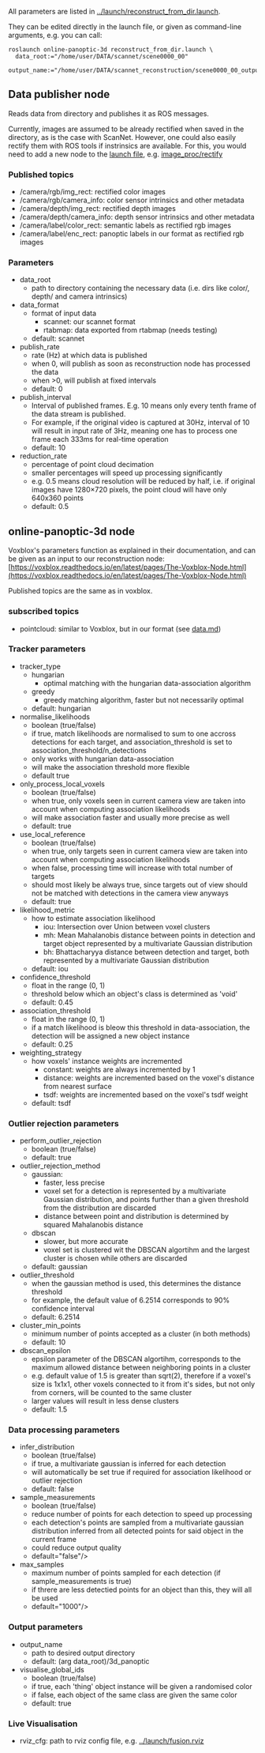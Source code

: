 
All parameters are listed in [../launch/reconstruct_from_dir.launch](https://github.com/TUTvision/Online-Panoptic-3D/blob/main/launch/reconstruct_from_dir.launch).

They can be edited directly in the launch file, or given as command-line arguments, e.g. you can call:
```
roslaunch online-panoptic-3d reconstruct_from_dir.launch \
  data_root:="/home/user/DATA/scannet/scene0000_00"
  output_name:="/home/user/DATA/scannet_reconstruction/scene0000_00_output"
```
## Data publisher node

Reads data from directory and publishes it as ROS messages. 

Currently, images are assumed to be already rectified when saved in the directory, as is the case with ScanNet. However, one could also easily rectify them with ROS tools if instrinsics are available. For this, you would need to add a new node to the [launch file](https://github.com/TUTvision/Online-Panoptic-3D/blob/main/launch/reconstruct_from_dir.launch), e.g. [image_proc/rectify](http://wiki.ros.org/image_proc)

### Published topics

- /camera/rgb/img_rect: rectified color images
- /camera/rgb/camera_info: color sensor intrinsics and other metadata
- /camera/depth/img_rect: rectified depth images
- /camera/depth/camera_info: depth sensor intrinsics and other metadata
- /camera/label/color_rect: semantic labels as rectified rgb images
- /camera/label/enc_rect: panoptic labels in our format as rectified rgb images

### Parameters

- data_root 
  - path to directory containing the necessary data (i.e. dirs like color/, depth/ and camera intrinsics)
- data_format
  - format of input data 
    - scannet: our scannet format
    - rtabmap: data exported from rtabmap (needs testing)
  - default: scannet
- publish_rate
  - rate (Hz) at which data is published
  - when 0, will publish as soon as reconstruction node has processed the data
  - when >0, will publish at fixed intervals 
  - default: 0
- publish_interval
  - Interval of published frames. E.g. 10 means only every tenth frame of the data stream is published.
  - For example, if the original video is captured at 30Hz, interval of 10 will result in input rate of 3Hz, meaning one has to process one frame each 333ms for real-time operation
  - default: 10
- reduction_rate
  - percentage of point cloud decimation
  - smaller percentages will speed up processing significantly
  -  e.g. 0.5 means cloud resolution will be reduced by half, i.e. if original images have 1280×720 pixels, the point cloud will have only 640x360 points
  - default: 0.5

## online-panoptic-3d node
Voxblox's parameters function as explained in their documentation, and can be given as an input to our reconstruction node:
[https://voxblox.readthedocs.io/en/latest/pages/The-Voxblox-Node.html](https://voxblox.readthedocs.io/en/latest/pages/The-Voxblox-Node.html)

Published topics are the same as in voxblox.

### subscribed topics
- pointcloud: similar to Voxblox, but in our format (see [data.md](https://github.com/TUTvision/Online-Panoptic-3D/blob/main/docs/data.md))

### Tracker parameters
- tracker_type
  - hungarian
    - optimal matching with the hungarian data-association algorithm
  - greedy
    - greedy matching algorithm, faster but not necessarily optimal
  - default: hungarian
- normalise_likelihoods
  - boolean (true/false)
  - if true, match likelihoods are normalised to sum to one accross detections for each target, and association_threshold is set to association_threshold/n_detections
  - only works with hungarian data-association
  - will make the association threshold more flexible
  - default true
- only_process_local_voxels
  - boolean (true/false)
  - when true, only voxels seen in current camera view are taken into account when computing association likelihoods
  - will make association faster and usually more precise as well
  - default: true
- use_local_reference
  - boolean (true/false)
  - when true, only targets seen in current camera view are taken into account when computing association likelihoods
  - when false, processing time will increase with total number of targets
  - should most likely be always true, since targets out of view should not be matched with detections in the camera view anyways
  - default: true
- likelihood_metric
  - how to estimate association likelihood 
    - iou: Intersection over Union between voxel clusters
    - mh: Mean Mahalanobis distance between points in detection and target object represented by a multivariate Gaussian distribution
    - bh: Bhattacharyya distance between detection and target, both represented by a multivariate Gaussian distribution
  - default: iou
- confidence_threshold
  - float in the range (0, 1)
  - threshold below which an object's class is determined as 'void'
  - default: 0.45
- association_threshold
  - float in the range (0, 1)
  - if a match likelihood is bleow this threshold in data-association, the detection will be assigned a new object instance
  - default: 0.25
- weighting_strategy
  - how voxels' instance weights are incremented
    - constant: weights are always incremented by 1
    - distance: weights are incremented based on the voxel's distance from nearest surface
    - tsdf: weights are incremented based on the voxel's tsdf weight
  - default: tsdf

### Outlier rejection parameters
- perform_outlier_rejection
  - boolean (true/false)
  - default: true
- outlier_rejection_method
  - gaussian:
    - faster, less precise 
    - voxel set for a detection is represented by a multivariate Gaussian distribution, and points further than a given threshold from the distribution are discarded
    - distance between point and distribution is determined by squared Mahalanobis distance
  - dbscan
    - slower, but more accurate
    - voxel set is clustered wit the DBSCAN algortihm and the largest cluster is chosen while others are discarded 
  - default: gaussian
- outlier_threshold
  - when the gaussian method is used, this determines the distance threshold 
  - for example, the default value of 6.2514 corresponds to 90% confidence interval
  - default: 6.2514
- cluster_min_points
  - minimum number of points accepted as a cluster (in both methods)
  - default: 10
- dbscan_epsilon
  - epsilon parameter of the DBSCAN algortihm, corresponds to the maximum allowed distance between neighboring points in a cluster
  - e.g. default value of 1.5 is greater than sqrt(2), therefore if a voxel's size is 1x1x1, other voxels connected to it from it's sides, but not only from corners, will be counted to the same cluster
  - larger values will result in less dense clusters
  - default: 1.5

### Data processing parameters
- infer_distribution
  - boolean (true/false)
  - if true, a multivariate gaussian is inferred for each detection
  - will automatically be set true if required for association likelihood or outlier rejection
  - default: false
- sample_measurements
  - boolean (true/false)
  - reduce number of points for each detection to speed up processing
  - each detection's points are sampled from a multivariate gaussian distribution inferred from all detected points for said object in the current frame
  - could reduce output quality
  - default="false"/>
- max_samples
  - maximum number of points sampled for each detection (if sample_measurements is true)
  - if threre are less detectied points for an object than this, they will all be used
  - default="1000"/>

### Output parameters
- output_name
  - path to desired output directory
  - default: (arg data_root)/3d_panoptic
- visualise_global_ids
  - boolean (true/false)
  - if true, each 'thing' object instance will be given a randomised color
  - if false, each object of the same class are given the same color
  - default: true

### Live Visualisation
- rviz_cfg: path to rviz config file, e.g. [../launch/fusion.rviz](https://github.com/TUTvision/Online-Panoptic-3D/blob/main/launch/fusion.rviz)
